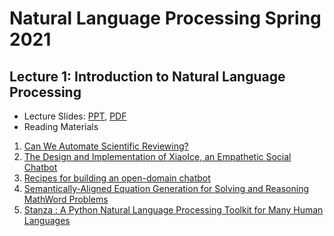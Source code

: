 # Natural Language Processing Spring 2021

## Lecture 1: Introduction to Natural Language Processing
* Lecture Slides: [PPT](https://drive.google.com/file/d/1e6f12ceaBz5YpIOa8dIBVPyO0fsJQ_O7/view?usp=sharing), [PDF](https://drive.google.com/file/d/18kzde9mnlyRezQ1Xz5wx_zGfB8PsTUze/view?usp=sharing)
* Reading Materials
1. [Can We Automate Scientific Reviewing?](https://arxiv.org/abs/2102.00176)
2. [The Design and Implementation of XiaoIce, an Empathetic Social Chatbot](https://dl.acm.org/doi/10.1162/coli_a_00368)
3. [Recipes for building an open-domain chatbot](https://arxiv.org/abs/2004.13637)
4. [Semantically-Aligned Equation Generation for Solving and Reasoning MathWord Problems](https://www.aclweb.org/anthology/N19-1272/)
5. [Stanza : A Python Natural Language Processing Toolkit for Many Human Languages](https://www.aclweb.org/anthology/2020.acl-demos.14/)


